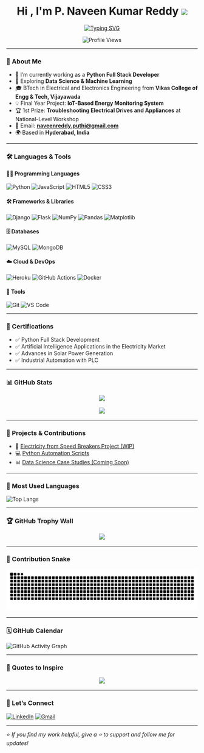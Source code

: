 <h1 align="center">Hi , I'm P. Naveen Kumar Reddy <img src="https://media.giphy.com/media/hvRJCLFzcasrR4ia7z/giphy.gif" width="35" /></h1>

<p align="center">
  <a href="https://github.com/NaveenKumarReddy21">
    <img src="https://readme-typing-svg.herokuapp.com?font=Fira+Code&weight=600&size=22&duration=3000&pause=1000&color=00F7FF&center=true&vCenter=true&width=600&height=60&lines=💻+Python+Full+Stack+Developer;📊+Aspiring+Data+Scientist;🌐+IoT+Enthusiast+%7C+AI+Learner;🚀+Problem+Solver+%7C+Tech+Explorer" alt="Typing SVG">
  </a>
</p>

<p align="center">
  <img src="https://komarev.com/ghpvc/?username=NaveenKumarReddy21&label=Profile%20views&color=0e75b6&style=flat" alt="Profile Views" />
</p>

---

### 🚀 About Me

* 🔭 I’m currently working as a **Python Full Stack Developer**
* 🌱 Exploring **Data Science & Machine Learning**
* 🎓 BTech in Electrical and Electronics Engineering from **Vikas College of Engg & Tech, Vijayawada**
* 💡 Final Year Project: **IoT-Based Energy Monitoring System**
* 🏆 1st Prize: **Troubleshooting Electrical Drives and Appliances** at National-Level Workshop
* 📧 Email: **[naveenreddy.puthi@gmail.com](mailto:naveenreddy.puthi@gmail.com)**
* 🌍 Based in **Hyderabad, India**

---

### 🛠️ Languages & Tools
#### 👨‍💻 Programming Languages

![Python](https://img.shields.io/badge/Python-3776AB?style=flat\&logo=python\&logoColor=white)
![JavaScript](https://img.shields.io/badge/JavaScript-F7DF1E?style=flat\&logo=javascript\&logoColor=black)
![HTML5](https://img.shields.io/badge/HTML5-E34F26?style=flat\&logo=html5\&logoColor=white)
![CSS3](https://img.shields.io/badge/CSS3-1572B6?style=flat\&logo=css3)

#### 🛠️ Frameworks & Libraries

![Django](https://img.shields.io/badge/Django-092E20?style=flat\&logo=django\&logoColor=white)
![Flask](https://img.shields.io/badge/Flask-000000?style=flat\&logo=flask\&logoColor=white)
![NumPy](https://img.shields.io/badge/NumPy-013243?style=flat\&logo=numpy\&logoColor=white)
![Pandas](https://img.shields.io/badge/Pandas-150458?style=flat\&logo=pandas\&logoColor=white)
![Matplotlib](https://img.shields.io/badge/Matplotlib-11557C?style=flat\&logo=matplotlib\&logoColor=white)

#### 🗄️ Databases

![MySQL](https://img.shields.io/badge/MySQL-4479A1?style=flat\&logo=mysql\&logoColor=white)
![MongoDB](https://img.shields.io/badge/MongoDB-4EA94B?style=flat\&logo=mongodb\&logoColor=white)

#### ☁️ Cloud & DevOps

![Heroku](https://img.shields.io/badge/Heroku-430098?style=flat\&logo=heroku\&logoColor=white)
![GitHub Actions](https://img.shields.io/badge/GitHub%20Actions-2088FF?style=flat\&logo=github-actions\&logoColor=white)
![Docker](https://img.shields.io/badge/Docker-2496ED?style=flat\&logo=docker\&logoColor=white)

#### 🔧 Tools

![Git](https://img.shields.io/badge/Git-F05032?style=flat\&logo=git\&logoColor=white)
![VS Code](https://img.shields.io/badge/VS%20Code-007ACC?style=flat\&logo=visual-studio-code)

---

### 📘 Certifications

* ✅ Python Full Stack Development
* ✅ Artificial Intelligence Applications in the Electricity Market
* ✅ Advances in Solar Power Generation
* ✅ Industrial Automation with PLC

---

### 📊 GitHub Stats

<p align="center">
  <img src="https://github-readme-stats.vercel.app/api?username=NaveenKumarReddy21&show_icons=true&theme=tokyonight" />
</p>

<p align="center">
  <img src="https://github-readme-streak-stats.herokuapp.com/?user=NaveenKumarReddy21&theme=tokyonight" />
</p>

---

### 🌿 Projects & Contributions

* 🔧 [Electricity from Speed Breakers Project (WIP)](https://github.com/NaveenKumarReddy21)
* 💻 [Python Automation Scripts](https://github.com/NaveenKumarReddy21)
* 📊 [Data Science Case Studies (Coming Soon)]()

---

### 📌 Most Used Languages

![Top Langs](https://github-readme-stats.vercel.app/api/top-langs/?username=NaveenKumarReddy21&layout=compact&theme=tokyonight)

---

### 🏆 GitHub Trophy Wall

<p align="center">
  <img src="https://github-profile-trophy.vercel.app/?username=NaveenKumarReddy21&theme=tokyonight&margin-w=10&margin-h=10&no-bg=true" />
</p>

---

### 🐍 Contribution Snake

<p align="center">
  <img src="https://raw.githubusercontent.com/NaveenKumarReddy21/NaveenKumarReddy21/output/github-contribution-grid-snake.svg" />
</p>

---

### 🗓️ GitHub Calendar

![GitHub Activity Graph](https://github-readme-activity-graph.vercel.app/graph?username=NaveenKumarReddy21&theme=dracula)

---

### 💬 Quotes to Inspire

<p align="center">
  <img src="https://quotes-github-readme.vercel.app/api?type=horizontal&theme=tokyonight" />
</p>

---

### 📢 Let’s Connect

[![LinkedIn](https://img.shields.io/badge/LinkedIn-0A66C2?style=flat\&logo=linkedin\&logoColor=white)](https://www.linkedin.com/in/naveenreddy21/)
[![Gmail](https://img.shields.io/badge/Gmail-D14836?style=flat\&logo=gmail\&logoColor=white)](mailto:naveenreddy.puthi@gmail.com)

---

⭐️ *If you find my work helpful, give a ⭐ to support and follow me for updates!*
